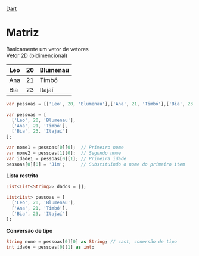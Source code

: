 [Dart](https://github.com/leofds/flutter-class/blob/master/dart/README.md)

# Matriz

Basicamente um vetor de vetores\
Vetor 2D (bidimencional)

| Leo | 20 | Blumenau |
| --- | -- | -------- |
| Ana | 21 | Timbó |
| Bia | 23 | Itajaí |

```dart
var pessoas = [['Leo', 20, 'Blumenau'],['Ana', 21, 'Timbó'],['Bia', 23, 'Itajaí']];
```

```dart
var pessoas = [
  ['Leo', 20, 'Blumenau'],
  ['Ana', 21, 'Timbó'],
  ['Bia', 23, 'Itajaí']
];

var nome1 = pessoas[0][0]; 	// Primeiro nome
var nome2 = pessoas[1][0]; 	// Segundo nome
var idade1 = pessoas[0][1]; // Primeira idade
pessoas[0][0] = 'Jim';  	// Substituindo o nome do primeiro item
```

**Lista restrita**

```dart
List<List<String>> dados = [];

List<List> pessoas = [
  ['Leo', 20, 'Blumenau'],
  ['Ana', 21, 'Timbó'],
  ['Bia', 23, 'Itajaí']
];
```

**Conversão de tipo**

```dart
String nome = pessoas[0][0] as String; // cast, conersão de tipo
int idade = pessoas[0][1] as int;
```
